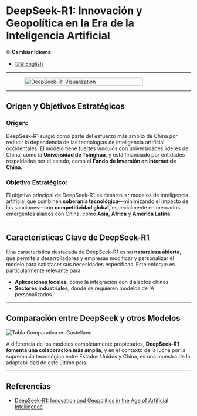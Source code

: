 # DeepSeek-R1: Innovación y Geopolítica en la Era de la Inteligencia Artificial

🌐 **Cambiar Idioma**  
- [🇬🇧 English](https://economiayetica.blogspot.com/2025/01/deepseek-r1-innovation-and-geopolitics_7.html)  

---

<div style="display: flex; justify-content: center;">
  <img src="https://blogger.googleusercontent.com/img/b/R29vZ2xl/AVvXsEgo8-Fzf598dmQpX5hqI3gUNrHJAO_gCH9hrQ6-zrTHm6bmbvZ0fAMAexd16JAERHf-1O4rjI2nf0OtY0lYuefuzf5XTYRLIWyg4v47P5QVxiHEX2CwQnGGbcO5oW-_Gc5N7py4PHnkl5q9PTi0AUosye1RjRgdXlXW9v4lfijWeeCjDZFTlKxeL9c7Vrg/s800/20250127_1601_AI%20Chess%20Showdown_simple_compose_01jjmj6r7xf5raftw4qj8jzbk7.gif" alt="DeepSeek-R1 Visualization" width="80%">
</div>

---

## Origen y Objetivos Estratégicos

### Origen:  
DeepSeek-R1 surgió como parte del esfuerzo más amplio de China por reducir la dependencia de las tecnologías de inteligencia artificial occidentales. El modelo tiene fuertes vínculos con universidades líderes de China, como la **Universidad de Tsinghua**, y está financiado por entidades respaldadas por el estado, como el **Fondo de Inversión en Internet de China**.

### Objetivo Estratégico:  
El objetivo principal de DeepSeek-R1 es desarrollar modelos de inteligencia artificial que combinen **soberanía tecnológica**—minimizando el impacto de las sanciones—con **competitividad global**, especialmente en mercados emergentes aliados con China, como **Asia**, **África** y **América Latina**.

---

## Características Clave de DeepSeek-R1

Una característica destacada de DeepSeek-R1 es su **naturaleza abierta**, que permite a desarrolladores y empresas modificar y personalizar el modelo para satisfacer sus necesidades específicas. Este enfoque es particularmente relevante para:

- **Aplicaciones locales**, como la integración con dialectos chinos.  
- **Sectores industriales**, donde se requieren modelos de IA personalizados.  

---

## Comparación entre DeepSeek y otros Modelos

![Tabla Comparativa en Castellano](https://blogger.googleusercontent.com/img/b/R29vZ2xl/AVvXsEiBsqMvlraIH7B_XtdIsNSfHDTacJab8iZJtNdsFomYeugT7MOGdpe7f6vgFmV6Q4YA1_5DdwHFYQnCzqf0z2eC9RYYTcwH2UTjLMNo_V1tnMQP-S7BSi0jecl1siiVUdSzJe4r-6EU_N2ogRXwJmtNdjqjMCq1MeAUtb_gl8TmVg2zsi5fr3HZ2npgnLA/s775/comparaci%C3%B3n%20en%20castellano.png)

A diferencia de los modelos completamente propietarios, **DeepSeek-R1 fomenta una colaboración más amplia**, y en el contexto de la lucha por la supremacía tecnológica entre Estados Unidos y China, es una muestra de la adaptabilidad de este último país.

--- 

## Referencias
- [DeepSeek-R1: Innovation and Geopolitics in the Age of Artificial Intelligence](https://economiayetica.blogspot.com/2025/01/deepseek-r1-innovation-and-geopolitics_7.html)  

